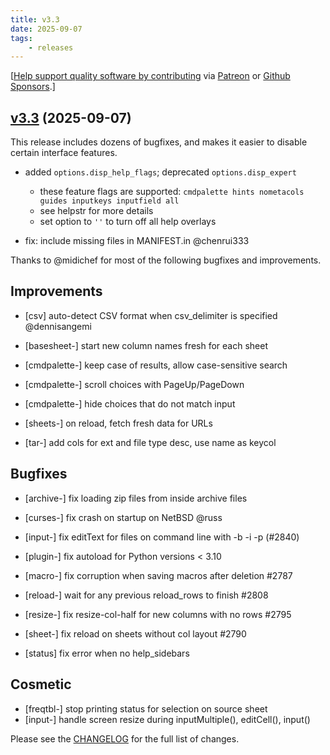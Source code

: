 ```yaml
---
title: v3.3
date: 2025-09-07
tags:
    - releases
---
```


[[Help support quality software by contributing](https://github.com/saulpw/visidata/blob/develop/CONTRIBUTING.md) via [Patreon](https://patreon.com/saulpw) or [Github Sponsors](https://github.com/sponsors/saulpw).]

## [v3.3](https://github.com/saulpw/visidata/releases/tag/v3.3) (2025-09-07)

This release includes dozens of bugfixes, and makes it easier to disable certain interface features.

- added `options.disp_help_flags`; deprecated `options.disp_expert`
   - these feature flags are supported: `cmdpalette hints nometacols guides inputkeys inputfield all`
   - see helpstr for more details
   - set option to `''` to turn off all help overlays

- fix: include missing files in MANIFEST.in @chenrui333

Thanks to @midichef for most of the following bugfixes and improvements.

## Improvements

- [csv] auto-detect CSV format when csv_delimiter is specified @dennisangemi
- [basesheet-] start new column names fresh for each sheet

- [cmdpalette-] keep case of results, allow case-sensitive search
- [cmdpalette-] scroll choices with PageUp/PageDown
- [cmdpalette-] hide choices that do not match input

- [sheets-] on reload, fetch fresh data for URLs
- [tar-] add cols for ext and file type desc, use name as keycol

## Bugfixes

- [archive-] fix loading zip files from inside archive files

- [curses-] fix crash on startup on NetBSD @russ
- [input-] fix editText for files on command line with -b -i -p (#2840)
- [plugin-] fix autoload for Python versions < 3.10

- [macro-] fix corruption when saving macros after deletion #2787
- [reload-] wait for any previous reload_rows to finish #2808
- [resize-] fix resize-col-half for new columns with no rows  #2795
- [sheet-] fix reload on sheets without col layout  #2790
- [status] fix error when no help_sidebars

## Cosmetic

- [freqtbl-] stop printing status for selection on source sheet
- [input-] handle screen resize during inputMultiple(), editCell(), input()


Please see the [CHANGELOG](https://github.com/saulpw/visidata/blob/v3.3/CHANGELOG.md) for the full list of changes.

